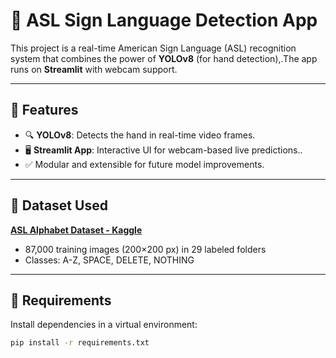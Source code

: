 # 🧠 ASL Sign Language Detection App

This project is a real-time American Sign Language (ASL) recognition system that combines the power of **YOLOv8** (for hand detection),.The app runs on **Streamlit** with webcam support.

---

## 🚀 Features

- 🔍 **YOLOv8**: Detects the hand in real-time video frames.
- 🖥️ **Streamlit App**: Interactive UI for webcam-based live predictions..
- ✅ Modular and extensible for future model improvements.

---

## 📁 Dataset Used

**[ASL Alphabet Dataset - Kaggle](https://www.kaggle.com/datasets/grassknoted/asl-alphabet)**  
- 87,000 training images (200×200 px) in 29 labeled folders  
- Classes: A-Z, SPACE, DELETE, NOTHING

---

## 🧰 Requirements

Install dependencies in a virtual environment:

```bash
pip install -r requirements.txt

